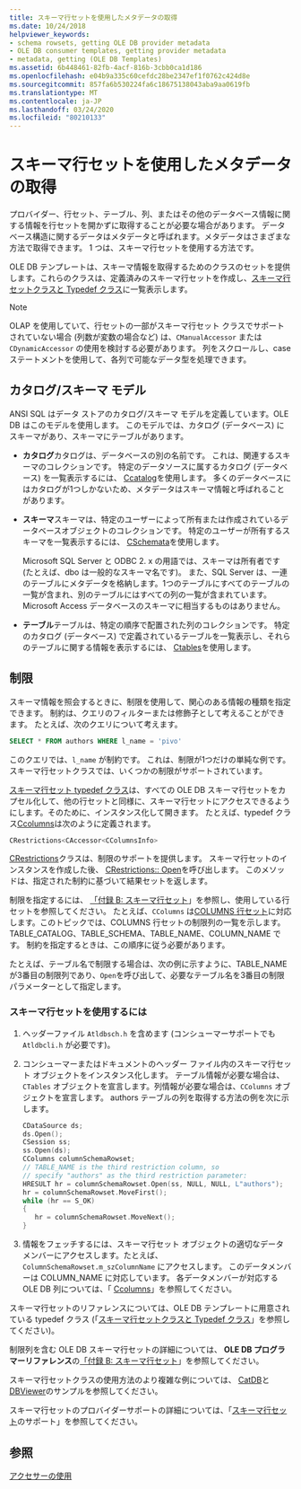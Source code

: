 ```yaml
---
title: スキーマ行セットを使用したメタデータの取得
ms.date: 10/24/2018
helpviewer_keywords:
- schema rowsets, getting OLE DB provider metadata
- OLE DB consumer templates, getting provider metadata
- metadata, getting (OLE DB Templates)
ms.assetid: 6b448461-82fb-4acf-816b-3cbb0ca1d186
ms.openlocfilehash: e04b9a335c60cefdc28be2347ef1f0762c424d8e
ms.sourcegitcommit: 857fa6b530224fa6c18675138043aba9aa0619fb
ms.translationtype: MT
ms.contentlocale: ja-JP
ms.lasthandoff: 03/24/2020
ms.locfileid: "80210133"
---
```

# <a name="obtaining-metadata-with-schema-rowsets"></a>スキーマ行セットを使用したメタデータの取得

プロバイダー、行セット、テーブル、列、またはその他のデータベース情報に関する情報を行セットを開かずに取得することが必要な場合があります。 データベース構造に関するデータはメタデータと呼ばれます。メタデータはさまざまな方法で取得できます。 1 つは、スキーマ行セットを使用する方法です。

OLE DB テンプレートは、スキーマ情報を取得するためのクラスのセットを提供します。これらのクラスは、定義済みのスキーマ行セットを作成し、[スキーマ行セットクラスと Typedef クラス](../../data/oledb/schema-rowset-classes-and-typedef-classes.md)に一覧表示します。

> [!NOTE]
> OLAP を使用していて、行セットの一部がスキーマ行セット クラスでサポートされていない場合 (列数が変数の場合など) は、`CManualAccessor` または `CDynamicAccessor` の使用を検討する必要があります。 列をスクロールし、case ステートメントを使用して、各列で可能なデータ型を処理できます。

## <a name="catalogschema-model"></a>カタログ/スキーマ モデル

ANSI SQL はデータ ストアのカタログ/スキーマ モデルを定義しています。OLE DB はこのモデルを使用します。 このモデルでは、カタログ (データベース) にスキーマがあり、スキーマにテーブルがあります。

- **カタログ**カタログは、データベースの別の名前です。 これは、関連するスキーマのコレクションです。 特定のデータソースに属するカタログ (データベース) を一覧表示するには、 [Ccatalog](../../data/oledb/ccatalogs-ccataloginfo.md)を使用します。 多くのデータベースにはカタログが1つしかないため、メタデータはスキーマ情報と呼ばれることがあります。

- **スキーマ**スキーマは、特定のユーザーによって所有または作成されているデータベースオブジェクトのコレクションです。 特定のユーザーが所有するスキーマを一覧表示するには、 [CSchemata](../../data/oledb/cschemata-cschematainfo.md)を使用します。

   Microsoft SQL Server と ODBC 2. x の用語では、スキーマは所有者です (たとえば、dbo は一般的なスキーマ名です)。 また、SQL Server は、一連のテーブルにメタデータを格納します。1つのテーブルにすべてのテーブルの一覧が含まれ、別のテーブルにはすべての列の一覧が含まれています。 Microsoft Access データベースのスキーマに相当するものはありません。

- **テーブル**テーブルは、特定の順序で配置された列のコレクションです。 特定のカタログ (データベース) で定義されているテーブルを一覧表示し、それらのテーブルに関する情報を表示するには、 [Ctables](../../data/oledb/ctables-ctableinfo.md)を使用します。

## <a name="restrictions"></a>制限

スキーマ情報を照会するときに、制限を使用して、関心のある情報の種類を指定できます。 制約は、クエリのフィルターまたは修飾子として考えることができます。 たとえば、次のクエリについて考えます。

```sql
SELECT * FROM authors WHERE l_name = 'pivo'
```

このクエリでは、`l_name` が制約です。 これは、制限が1つだけの単純な例です。スキーマ行セットクラスでは、いくつかの制限がサポートされています。

[スキーマ行セット typedef クラス](../../data/oledb/schema-rowset-classes-and-typedef-classes.md)は、すべての OLE DB スキーマ行セットをカプセル化して、他の行セットと同様に、スキーマ行セットにアクセスできるようにします。そのために、インスタンス化して開きます。 たとえば、typedef クラス[Ccolumns](../../data/oledb/ccolumns-ccolumnsinfo.md)は次のように定義されます。

```cpp
CRestrictions<CAccessor<CColumnsInfo>
```

[CRestrictions](../../data/oledb/crestrictions-class.md)クラスは、制限のサポートを提供します。 スキーマ行セットのインスタンスを作成した後、 [CRestrictions:: Open](../../data/oledb/crestrictions-open.md)を呼び出します。 このメソッドは、指定された制約に基づいて結果セットを返します。

制限を指定するには、 [「付録 B: スキーマ行セット](/previous-versions/windows/desktop/ms712921(v=vs.85))」を参照し、使用している行セットを参照してください。 たとえば、`CColumns` は[COLUMNS 行セット](/previous-versions/windows/desktop/ms723052(v=vs.85))に対応します。このトピックでは、COLUMNS 行セットの制限列の一覧を示します。 TABLE_CATALOG、TABLE_SCHEMA、TABLE_NAME、COLUMN_NAME です。 制約を指定するときは、この順序に従う必要があります。

たとえば、テーブル名で制限する場合は、次の例に示すように、TABLE_NAME が3番目の制限列であり、`Open`を呼び出して、必要なテーブル名を3番目の制限パラメーターとして指定します。

### <a name="to-use-schema-rowsets"></a>スキーマ行セットを使用するには

1. ヘッダーファイル `Atldbsch.h` を含めます (コンシューマーサポートでも `Atldbcli.h` が必要です)。

1. コンシューマーまたはドキュメントのヘッダー ファイル内のスキーマ行セット オブジェクトをインスタンス化します。 テーブル情報が必要な場合は、`CTables` オブジェクトを宣言します。列情報が必要な場合は、`CColumns` オブジェクトを宣言します。 authors テーブルの列を取得する方法の例を次に示します。

    ```cpp
    CDataSource ds;
    ds.Open();
    CSession ss;
    ss.Open(ds);
    CColumns columnSchemaRowset;
    // TABLE_NAME is the third restriction column, so
    // specify "authors" as the third restriction parameter:
    HRESULT hr = columnSchemaRowset.Open(ss, NULL, NULL, L"authors");
    hr = columnSchemaRowset.MoveFirst();
    while (hr == S_OK)
    {
       hr = columnSchemaRowset.MoveNext();
    }
    ```

1. 情報をフェッチするには、スキーマ行セット オブジェクトの適切なデータ メンバーにアクセスします。たとえば、`ColumnSchemaRowset.m_szColumnName` にアクセスします。 このデータメンバーは COLUMN_NAME に対応しています。 各データメンバーが対応する OLE DB 列については、「 [Ccolumns](../../data/oledb/ccolumns-ccolumnsinfo.md)」を参照してください。

スキーマ行セットのリファレンスについては、OLE DB テンプレートに用意されている typedef クラス (「[スキーマ行セットクラスと Typedef クラス](../../data/oledb/schema-rowset-classes-and-typedef-classes.md)」を参照してください)。

制限列を含む OLE DB スキーマ行セットの詳細については、 **OLE DB プログラマーリファレンス**の[「付録 B: スキーマ行セット](/previous-versions/windows/desktop/ms712921(v=vs.85))」を参照してください。

スキーマ行セットクラスの使用方法のより複雑な例については、 [CatDB](https://github.com/Microsoft/VCSamples/tree/master/VC2010Samples/ATL/OLEDB/Consumer)と[DBViewer](https://github.com/Microsoft/VCSamples/tree/master/VC2010Samples/ATL/OLEDB/Consumer)のサンプルを参照してください。

スキーマ行セットのプロバイダーサポートの詳細については、「[スキーマ行セット](../../data/oledb/supporting-schema-rowsets.md)のサポート」を参照してください。

## <a name="see-also"></a>参照

[アクセサーの使用](../../data/oledb/using-accessors.md)
